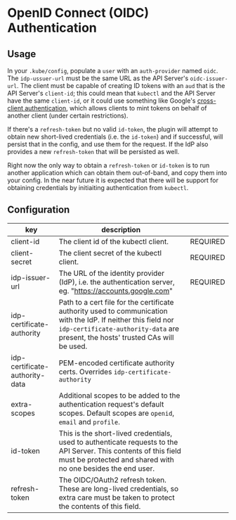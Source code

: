 # OpenID Connect (OIDC) Authentication

## Usage

In your `.kube/config`, populate a `user` with an `auth-provider` named `oidc`. The `idp-ussuer-url` must be the same URL as the API Server's `oidc-issuer-url`. The client must be capable of creating ID tokens with an `aud` that is the API Server's `client-id`; this could mean that `kubectl` and the API Server have the same `client-id`, or it could use something like Google's [cross-client authentication](https://developers.google.com/identity/protocols/CrossClientAuth), which allows clients to mint tokens on behalf of another client (under certain restrictions).

If there's a `refresh-token` but no valid `id-token`, the plugin will attempt to obtain new short-lived credentials (i.e. the `id-token`) and if successful, will persist that in the config, and use them for the request. If the IdP also provides a new `refresh-token` that will be persisted as well.

Right now the only way to obtain a `refresh-token` or `id-token` is to run another application which can obtain them out-of-band, and copy them into your config. In the near future it is expected that there will be support for obtaining credentials by initiaiting authentication from `kubectl`.

## Configuration

| key | description | |
| --- | --- | --- |
| client-id | The client id of the kubectl client. | REQUIRED |
| client-secret | The client secret of the kubectl client. | REQUIRED |
| idp-issuer-url | The URL of the identity provider (IdP), i.e. the authentication server, eg. "https://accounts.google.com" | REQUIRED |
| idp-certificate-authority | Path to a cert file for the certificate authority used to communication with the IdP. If neither this field nor `idp-certificate-authority-data` are present, the hosts' trusted CAs will be used. | |
| idp-certificate-authority-data | PEM-encoded certificate authority certs. Overrides `idp-certificate-authority` | |
| extra-scopes | Additional scopes to be added to the authentication request's default scopes. Default scopes are `openid`, `email` and `profile`. | |
| id-token | This is the short-lived credentials, used to authenticate requests to the API Server. This contents of this field must be protected and shared with no one besides the end user. | |
| refresh-token | The OIDC/OAuth2 refresh token. These are long-lived credentials, so extra care must be taken to protect the contents of this field. | |

